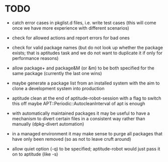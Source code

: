 # TODO

* catch error cases in pkglist.d files, i.e. write test cases
  (this will come once we have more experience with different
  scenarios)

* check for allowed actions and report errors for bad ones

* check for valid package names (but do not look up whether
  the package exists; that is aptitudes task and we do not
  want to duplicate it if only for performance reasons)

* allow package+ and package&M (or &m) to be both specified
  for the same package (currently the last one wins)

* maybe generate a package list from an installed system with
  the aim to clone a development system into production

* aptitude clean at the end of aptitude-robot-session with a
  flag to switch this off
  maybe APT::Periodic::AutocleanInterval of apt is enough

* with automatically maintained packages it may be useful to
  have a mechanism to divert certain files in a consistent
  way rather than manually (dpkg-divert automation)

* in a managed environment it may make sense to purge all
  packages that have only been removed (so as not to leave
  cruft around)

* allow quiet option (-q) to be specified; aptitude-robot
  would just pass it on to aptitude (like -s)
